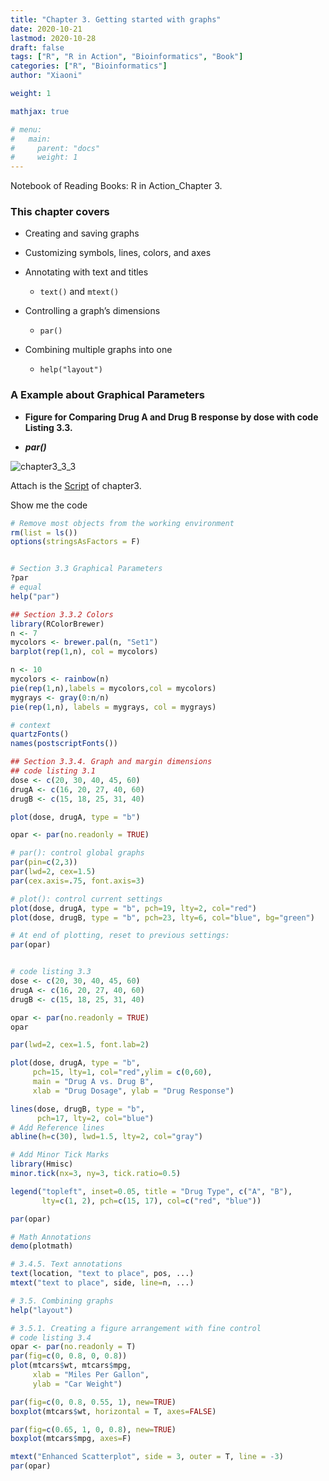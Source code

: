 ```yaml
---
title: "Chapter 3. Getting started with graphs"
date: 2020-10-21
lastmod: 2020-10-28
draft: false
tags: ["R", "R in Action", "Bioinformatics", "Book"]
categories: ["R", "Bioinformatics"]
author: "Xiaoni"

weight: 1

mathjax: true

# menu:
#   main:
#     parent: "docs"
#     weight: 1
---
```


Notebook of Reading Books: R in Action_Chapter 3.

<!--more-->

### This chapter covers

- Creating and saving graphs
  
- Customizing symbols, lines, colors, and axes
  
- Annotating with text and titles
  
  - `text()` and `mtext()`

- Controlling a graph’s dimensions

  - `par()`
  
- Combining multiple graphs into one

  - `help("layout")`

### A Example about Graphical Parameters

- **Figure for Comparing Drug A and Drug B response by dose with code Listing 3.3.**

- ***par()***

![chapter3_3_3](chapter3_3_3.png)
  
Attach is the [Script](chapter3.R) of chapter3.

Show me the code <i class="far fa-hand-pointer"></i>

```r
# Remove most objects from the working environment
rm(list = ls())
options(stringsAsFactors = F)


# Section 3.3 Graphical Parameters
?par
# equal
help("par")

## Section 3.3.2 Colors
library(RColorBrewer)
n <- 7
mycolors <- brewer.pal(n, "Set1")
barplot(rep(1,n), col = mycolors)

n <- 10
mycolors <- rainbow(n)
pie(rep(1,n),labels = mycolors,col = mycolors)
mygrays <- gray(0:n/n)
pie(rep(1,n), labels = mygrays, col = mygrays)

# context
quartzFonts()
names(postscriptFonts())

## Section 3.3.4. Graph and margin dimensions
## code listing 3.1
dose <- c(20, 30, 40, 45, 60)
drugA <- c(16, 20, 27, 40, 60)
drugB <- c(15, 18, 25, 31, 40)

plot(dose, drugA, type = "b")

opar <- par(no.readonly = TRUE)

# par(): control global graphs
par(pin=c(2,3))
par(lwd=2, cex=1.5)
par(cex.axis=.75, font.axis=3)

# plot(): control current settings
plot(dose, drugA, type = "b", pch=19, lty=2, col="red")
plot(dose, drugB, type = "b", pch=23, lty=6, col="blue", bg="green")

# At end of plotting, reset to previous settings:
par(opar)


# code listing 3.3
dose <- c(20, 30, 40, 45, 60)
drugA <- c(16, 20, 27, 40, 60)
drugB <- c(15, 18, 25, 31, 40)

opar <- par(no.readonly = TRUE)
opar

par(lwd=2, cex=1.5, font.lab=2)

plot(dose, drugA, type = "b",
     pch=15, lty=1, col="red",ylim = c(0,60),
     main = "Drug A vs. Drug B",
     xlab = "Drug Dosage", ylab = "Drug Response")

lines(dose, drugB, type = "b",
      pch=17, lty=2, col="blue")
# Add Reference lines
abline(h=c(30), lwd=1.5, lty=2, col="gray")

# Add Minor Tick Marks
library(Hmisc)
minor.tick(nx=3, ny=3, tick.ratio=0.5)

legend("topleft", inset=0.05, title = "Drug Type", c("A", "B"),
       lty=c(1, 2), pch=c(15, 17), col=c("red", "blue"))

par(opar)

# Math Annotations
demo(plotmath)

# 3.4.5. Text annotations
text(location, "text to place", pos, ...)
mtext("text to place", side, line=n, ...)

# 3.5. Combining graphs
help("layout")

# 3.5.1. Creating a figure arrangement with fine control
# code listing 3.4
opar <- par(no.readonly = T)
par(fig=c(0, 0.8, 0, 0.8))
plot(mtcars$wt, mtcars$mpg,
     xlab = "Miles Per Gallon",
     ylab = "Car Weight")

par(fig=c(0, 0.8, 0.55, 1), new=TRUE)
boxplot(mtcars$wt, horizontal = T, axes=FALSE)

par(fig=c(0.65, 1, 0, 0.8), new=TRUE)
boxplot(mtcars$mpg, axes=F)

mtext("Enhanced Scatterplot", side = 3, outer = T, line = -3)
par(opar)
```
